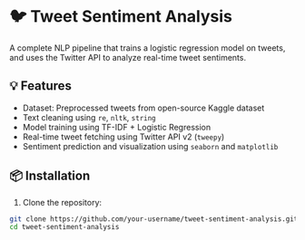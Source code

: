 # 🐦 Tweet Sentiment Analysis

A complete NLP pipeline that trains a logistic regression model on tweets, and uses the Twitter API to analyze real-time tweet sentiments.

## 💡 Features
- Dataset: Preprocessed tweets from open-source Kaggle dataset
- Text cleaning using `re`, `nltk`, `string`
- Model training using TF-IDF + Logistic Regression
- Real-time tweet fetching using Twitter API v2 (`tweepy`)
- Sentiment prediction and visualization using `seaborn` and `matplotlib`

## 📦 Installation

1. Clone the repository:
```bash
git clone https://github.com/your-username/tweet-sentiment-analysis.git
cd tweet-sentiment-analysis
